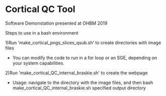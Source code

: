 # Cortical QC Tool
Software Demonstation presented at OHBM 2019

Steps to use in a bash environment

1)Run 'make_cortical_pngs_slices_qsub.sh' to create directories with image files
 - You can modify the code to run in a for loop or an SGE, depending on your system capabilities.

2)Run 'make_cortical_QC_internal_braskie.sh' to create the webpage
  - Usage: navigate to the directory with the image files, and then 
  bash make_cortical_QC_internal_braskie.sh specified output directory

